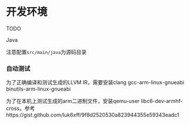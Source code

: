 # 开发环境

TODO

Java

注意配置`src/main/java`为源码目录


### 自动测试

为了正确编译和测试生成的LLVM IR，需要安装clang gcc-arm-linux-gnueabi binutils-arm-linux-gnueabi

为了在本机上测试生成的arm二进制文件，安装qemu-user libc6-dev-armhf-cross。参考https://gist.github.com/luk6xff/9f8d2520530a823944355e59343eadc1 
